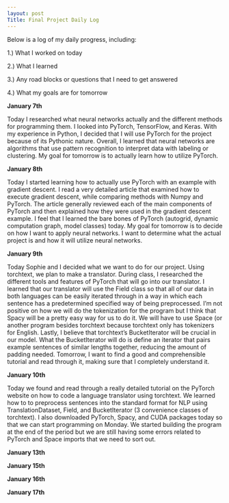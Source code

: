 ```yaml
---
layout: post
Title: Final Project Daily Log
---
```


Below is a log of my daily progress, including:

1.) What I worked on today

2.) What I learned

3.) Any road blocks or questions that I need to get answered

4.) What my goals are for tomorrow

**January 7th**


Today I researched what neural networks actually and the different methods for programming them. I looked into PyTorch, TensorFlow, and Keras. With my experience in Python, I decided that I will use PyTorch for the project because of its Pythonic nature. Overall, I learned that neural networks are algorithms that use pattern recognition to interpret data with labeling or clustering. My goal for tomorrow is to actually learn how to utilize PyTorch.


**January 8th**


Today I started learning how to actually use PyTorch with an example with gradient descent. I read a very detailed article that examined how to execute gradient descent, while comparing methods with Numpy and PyTorch. The article generally reviewed each of the main components of PyTorch and then explained how they were used in the gradient descent example. I feel that I learned the bare bones of PyTorch (autogrid, dynamic computation graph, model classes) today. My goal for tomorrow is to decide on how I want to apply neural networks. I want to determine what the actual project is and how it will utilize neural networks.


**January 9th**


Today Sophie and I decided what we want to do for our project. Using torchtext, we plan to make a translator. During class, I researched the different tools and features of PyTorch that will go into our translator. I learned that our translator will use the Field class so that all of our data in both languages can be easily iterated through in a way in which each sentence has a predetermined specified way of being preprocessed. I’m not positive on how we will do the tokenization for the program but I think that Spacy will be a pretty easy way for us to do it. We will have to use Space (or another program besides torchtext because torchtext only has tokenizers for English. Lastly, I believe that torchtext’s BucketIterator will be crucial in our model. What the BucketIterator will do is define an iterator that pairs example sentences of similar lengths together, reducing the amount of padding needed. Tomorrow, I want to find a good and comprehensible tutorial and read through it, making sure that I completely understand it.



**January 10th**


Today we found and read through a really detailed tutorial on the PyTorch website on how to code a language translator using torchtext. We learned how to to preprocess sentences  into the standard format for NLP using TranslationDataset, Field, and BucketIterator (3 convenience classes of torchtext). I also downloaded PyTorch, Spacy, and CUDA packages  today so that we can start programming on Monday. We started building the program at the end of the period but we are still having some errors related to PyTorch and Space imports  that we need to sort out.



**January 13th**

**January 15th**

**January 16th**

**January 17th**
